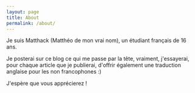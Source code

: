 ```yaml
---
layout: page
title: About
permalink: /about/
---
```


Je suis Matthack (Matthéo de mon vrai nom), un étudiant français de 16 ans.

Je posterai sur ce blog ce qui me passe par la tête, vraiment, j'essayerai, pour chaque article que je publierai, d'offrir également une traduction anglaise pour les non francophones :)

J'espère que vous apprécierez !